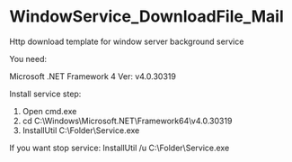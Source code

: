 # WindowService_DownloadFile_Mail
Http download template for window server background service

You need: 

Microsoft .NET Framework 4
Ver: v4.0.30319

Install service step:
1. Open cmd.exe
2. cd C:\Windows\Microsoft.NET\Framework64\v4.0.30319
3. InstallUtil C:\Folder\Service.exe

If you want stop service:
InstallUtil /u C:\Folder\Service.exe

